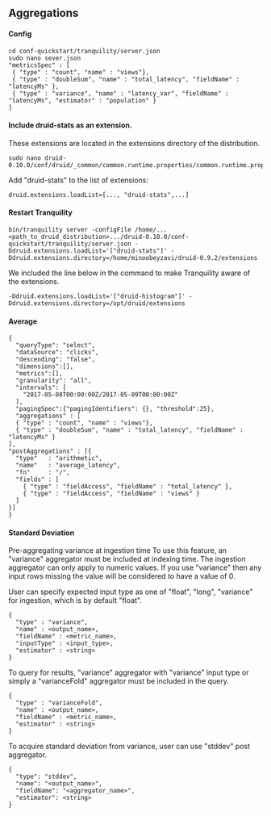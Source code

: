 ## Aggregations

#### Config
```
cd conf-quickstart/tranquility/server.json
sudo nano sever.json
"metricsSpec" : [
 { "type" : "count", "name" : "views"},
 { "type" : "doubleSum", "name" : "total_latency", "fieldName" : "latencyMs" },
 { "type" : "variance", "name" : "latency_var", "fieldName" : "latencyMs", "estimator" : "population" }
]
```

#### Include druid-stats as an extension.

These extensions are located in the extensions directory of the distribution.

```
sudo nano druid-0.10.0/conf/druid/_common/common.runtime.properties/common.runtime.properties
```
Add "druid-stats" to the list of extensions:
```
druid.extensions.loadList=[..., "druid-stats",...]
```

#### Restart Tranquility

```
bin/tranquility server -configFile /home/...<path_to_druid_distribution>.../druid-0.10.0/conf-quickstart/tranquility/server.json -Ddruid.extensions.loadList='["druid-stats"]' -Ddruid.extensions.directory=/home/minoobeyzavi/druid-0.9.2/extensions
```
We included the line below in the command to make Tranquility aware of the extensions.
```
-Ddruid.extensions.loadList='["druid-histogram"]' -Ddruid.extensions.directory=/opt/druid/extensions
```

#### Average

```
{
  "queryType": "select",
  "dataSource": "clicks",
  "descending": "false",
  "dimensions":[],
  "metrics":[],
  "granularity": "all",
  "intervals": [
    "2017-05-08T00:00:00Z/2017-05-09T00:00:00Z"
  ],
  "pagingSpec":{"pagingIdentifiers": {}, "threshold":25},
  "aggregations" : [
  { "type" : "count", "name" : "views"},
  { "type" : "doubleSum", "name" : "total_latency", "fieldName" : "latencyMs" }
],
"postAggregations" : [{
  "type"   : "arithmetic",
  "name"   : "average_latency",
  "fn"     : "/",
  "fields" : [
    { "type" : "fieldAccess", "fieldName" : "total_latency" },
    { "type" : "fieldAccess", "fieldName" : "views" }
  ]
}]
}
```  
  

#### Standard Deviation

Pre-aggregating variance at ingestion time
To use this feature, an "variance" aggregator must be included at indexing time. The ingestion aggregator can only apply to numeric values. If you use "variance" then any input rows missing the value will be considered to have a value of 0.

User can specify expected input type as one of "float", "long", "variance" for ingestion, which is by default "float".
```
{
  "type" : "variance",
  "name" : <output_name>,
  "fieldName" : <metric_name>,
  "inputType" : <input_type>,
  "estimator" : <string>
}
```

To query for results, "variance" aggregator with "variance" input type or simply a "varianceFold" aggregator must be included in the query.

```
{
  "type" : "varianceFold",
  "name" : <output_name>,
  "fieldName" : <metric_name>,
  "estimator" : <string>
}
```

To acquire standard deviation from variance, user can use "stddev" post aggregator.

```
{
  "type": "stddev",
  "name": "<output_name>",
  "fieldName": "<aggregator_name>",
  "estimator": <string>
}
```
